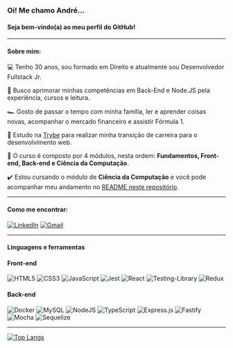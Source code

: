 ### Oi! Me chamo André... 
#### Seja bem-vindo(a) ao meu perfil do GitHub!

--------------------------------------

#### Sobre mim:

:computer: Tenho 30 anos, sou formado em Direito e atualmente sou Desenvolvedor Fullstack Jr.

:dart: Busco aprimorar minhas competências em Back-End e Node.JS pela experiência, cursos e leitura.

:racing_car: Gosto de passar o tempo com minha família, ler e aprender coisas novas, acompanhar o mercado financeiro e assistir Fórmula 1. 

:seedling: Estudo na [Trybe](https://www.betrybe.com/) para realizar minha transição de carreira para o desenvolvimento web. 

:rocket: O curso é composto por 4 módulos, nesta ordem: **Fundamentos, Front-end, Back-end e Ciência da Computação**. 

:heavy_check_mark: Estou cursando o módulo de **Ciência da Computação** e você pode acompanhar meu andamento no [README neste repositório](https://github.com/andre-usf/trybe-exercicios).

--------------------------------------

#### Como me encontrar:
[![LinkedIn](https://img.shields.io/badge/linkedin-%230077B5.svg?style=for-the-badge&logo=linkedin&logoColor=white)](https://www.linkedin.com/in/andrefretta/)
[![Gmail](https://img.shields.io/badge/Gmail-D14836?style=for-the-badge&logo=gmail&logoColor=white)](mailto:andrefretta@gmail.com)

--------------------------------------

#### Linguagens e ferramentas

#### Front-end

![HTML5](https://img.shields.io/badge/html5-%23E34F26.svg?style=for-the-badge&logo=html5&logoColor=white)
![CSS3](https://img.shields.io/badge/css3-%231572B6.svg?style=for-the-badge&logo=css3&logoColor=white)
![JavaScript](https://img.shields.io/badge/javascript-%23323330.svg?style=for-the-badge&logo=javascript&logoColor=%23F7DF1E)
![Jest](https://img.shields.io/badge/-jest-%23C21325?style=for-the-badge&logo=jest&logoColor=white)
![React](https://img.shields.io/badge/react-%2320232a.svg?style=for-the-badge&logo=react&logoColor=%2361DAFB)
![Testing-Library](https://img.shields.io/badge/-TestingLibrary-%23E33332?style=for-the-badge&logo=testing-library&logoColor=white)
![Redux](https://img.shields.io/badge/redux-%23593d88.svg?style=for-the-badge&logo=redux&logoColor=white)

#### Back-end
 
![Docker](https://img.shields.io/badge/docker-%230db7ed.svg?style=for-the-badge&logo=docker&logoColor=white)
![MySQL](https://img.shields.io/badge/mysql-%2300f.svg?style=for-the-badge&logo=mysql&logoColor=white)
![NodeJS](https://img.shields.io/badge/node.js-6DA55F?style=for-the-badge&logo=node.js&logoColor=white)
![TypeScript](https://img.shields.io/badge/typescript-%23007ACC.svg?style=for-the-badge&logo=typescript&logoColor=white)
![Express.js](https://img.shields.io/badge/express.js-%23404d59.svg?style=for-the-badge&logo=express&logoColor=%2361DAFB)
![Fastify](https://img.shields.io/badge/fastify-%23000000.svg?style=for-the-badge&logo=fastify&logoColor=white)
![Mocha](https://img.shields.io/badge/-mocha-%238D6748?style=for-the-badge&logo=mocha&logoColor=white)
![Sequelize](https://img.shields.io/badge/Sequelize-52B0E7?style=for-the-badge&logo=Sequelize&logoColor=white)
 
--------------------------------------
    
[![Top Langs](https://github-readme-stats.vercel.app/api/top-langs/?username=andre-usf&layout=compact&exclude_repo=trybe-exercicios)](https://github.com/andre-usf/github-readme-stats)

<!-- ![GitHub](https://img.shields.io/badge/github-%23121011.svg?style=for-the-badge&logo=github&logoColor=white)
![Visual Studio Code](https://img.shields.io/badge/Visual%20Studio%20Code-0078d7.svg?style=for-the-badge&logo=visual-studio-code&logoColor=white)
![Slack](https://img.shields.io/badge/Slack-4A154B?style=for-the-badge&logo=slack&logoColor=white)
![Trello](https://img.shields.io/badge/Trello-%23026AA7.svg?style=for-the-badge&logo=Trello&logoColor=white)
![Zoom](https://img.shields.io/badge/Zoom-2D8CFF?style=for-the-badge&logo=zoom&logoColor=white) -->





<!--
Here are some ideas to get you started:

- 🔭 I’m currently working on ...
- 🌱 I’m currently learning ...
- 👯 I’m looking to collaborate on ...
- 🤔 I’m looking for help with ...
- 💬 Ask me about ...
- 📫 How to reach me: ...
- 😄 Pronouns: ...
- ⚡ Fun fact: ...
-->
